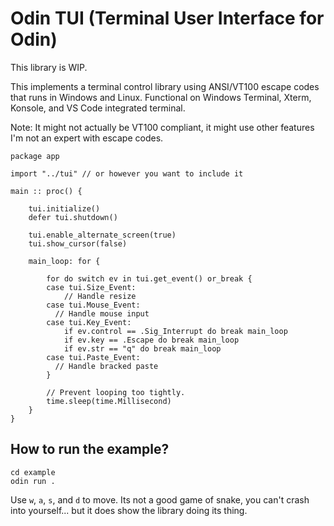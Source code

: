 # Odin TUI (Terminal User Interface for Odin)

This library is WIP.

This implements a terminal control library using ANSI/VT100 escape codes that runs in Windows and Linux. Functional on Windows Terminal, Xterm, Konsole, and VS Code integrated terminal. 

Note: It might not actually be VT100 compliant, it might use other features I'm not an expert with escape codes.

```odin
package app

import "../tui" // or however you want to include it

main :: proc() {

    tui.initialize()
    defer tui.shutdown()

    tui.enable_alternate_screen(true)
    tui.show_cursor(false)

    main_loop: for {

        for do switch ev in tui.get_event() or_break {
        case tui.Size_Event:
            // Handle resize
        case tui.Mouse_Event:
          // Handle mouse input
        case tui.Key_Event:
            if ev.control == .Sig_Interrupt do break main_loop
            if ev.key == .Escape do break main_loop
            if ev.str == "q" do break main_loop
        case tui.Paste_Event:
          // Handle bracked paste
        }

        // Prevent looping too tightly.
        time.sleep(time.Millisecond)
    }
}
```

## How to run the example?

```odin
cd example
odin run .
```

Use `w`, `a`, `s`, and `d` to move. Its not a good game of snake, you can't crash into yourself... but it does show the library doing its thing.
